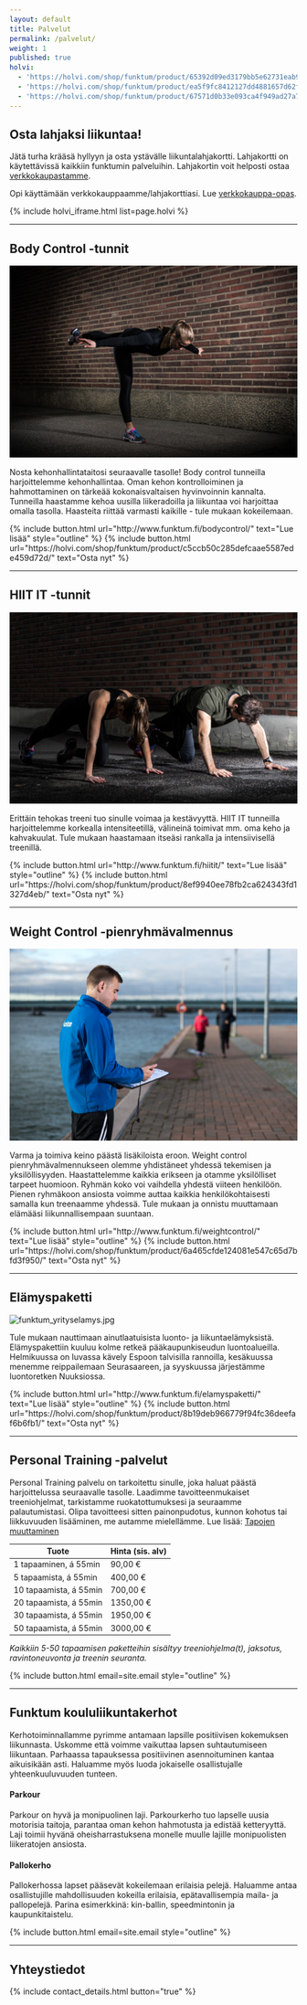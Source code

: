 ```yaml
---
layout: default
title: Palvelut
permalink: /palvelut/
weight: 1
published: true
holvi:
  - 'https://holvi.com/shop/funktum/product/65392d09ed3179bb5e62731eab980c1a/'
  - 'https://holvi.com/shop/funktum/product/ea5f9fc8412127dd4881657d62fc0afe/'
  - 'https://holvi.com/shop/funktum/product/67571d0b33e093ca4f949ad27a7b89a4/'
---
```


## Osta lahjaksi liikuntaa! 

Jätä turha krääsä hyllyyn ja osta ystävälle liikuntalahjakortti. Lahjakortti on käytettävissä kaikkiin funktumin palveluihin. Lahjakortin voit helposti ostaa [verkkokaupastamme](https://holvi.com/shop/funktum/).

Opi käyttämään verkkokauppaamme/lahjakorttiasi. Lue [verkkokauppa-opas](http://www.funktum.fi/verkkokauppaopas). 

{% include holvi_iframe.html list=page.holvi %}

---

## Body Control -tunnit

![Body Control](/media/body-control.jpg)

Nosta kehonhallintataitosi seuraavalle tasolle! Body control tunneilla harjoittelemme kehonhallintaa. Oman kehon kontrolloiminen ja hahmottaminen on tärkeää kokonaisvaltaisen hyvinvoinnin kannalta. Tunneilla haastamme kehoa uusilla liikeradoilla ja liikuntaa voi harjoittaa omalla tasolla. Haasteita riittää varmasti kaikille - tule mukaan kokeilemaan.

<div>
{% include button.html url="http://www.funktum.fi/bodycontrol/" text="Lue lisää" style="outline" %}
{% include button.html url="https://holvi.com/shop/funktum/product/c5ccb50c285defcaae5587ede459d72d/" text="Osta nyt"  %}
</div>

---

## HIIT IT -tunnit

![HIIT IT](/media/hiit-it.jpg)

Erittäin tehokas treeni tuo sinulle voimaa ja kestävyyttä. HIIT IT tunneilla harjoittelemme korkealla intensiteetillä, välineinä toimivat mm. oma keho ja kahvakuulat. Tule mukaan haastamaan itseäsi rankalla ja intensiivisellä treenillä.

<div>
{% include button.html url="http://www.funktum.fi/hiitit/" text="Lue lisää" style="outline" %}
{% include button.html url="https://holvi.com/shop/funktum/product/8ef9940ee78fb2ca624343fd1327d4eb/" text="Osta nyt"  %}
</div>


---

## Weight Control -pienryhmävalmennus

![Weight Control](/media/weight-control.jpg)

Varma ja toimiva keino päästä lisäkiloista eroon. Weight control pienryhmävalmennukseen olemme yhdistäneet yhdessä tekemisen ja yksilöllisyyden. Haastattelemme kaikkia erikseen ja otamme yksilölliset tarpeet huomioon. Ryhmän koko voi vaihdella yhdestä viiteen henkilöön. Pienen ryhmäkoon ansiosta voimme auttaa kaikkia henkilökohtaisesti samalla kun treenaamme yhdessä. Tule mukaan ja onnistu muuttamaan elämääsi liikunnallisempaan suuntaan. 

<div>
{% include button.html url="http://www.funktum.fi/weightcontrol/" text="Lue lisää" style="outline" %}
{% include button.html url="https://holvi.com/shop/funktum/product/6a465cfde124081e547c65d7bfd3f950/" text="Osta nyt"  %}
</div>

---

## Elämyspaketti

![funktum_yrityselamys.jpg]({{site.baseurl}}/media/funktum_yrityselamys.jpg)

Tule mukaan nauttimaan ainutlaatuisista luonto- ja liikuntaelämyksistä. Elämyspakettiin kuuluu kolme retkeä pääkaupunkiseudun luontoalueilla. Helmikuussa on luvassa kävely Espoon talvisilla rannoilla, kesäkuussa menemme reippailemaan Seurasaareen, ja syyskuussa järjestämme luontoretken Nuuksiossa. 

<div>
{% include button.html url="http://www.funktum.fi/elamyspaketti/" text="Lue lisää" style="outline" %}
{% include button.html url="https://holvi.com/shop/funktum/product/8b19deb966779f94fc36deefaf6b6fb1/" text="Osta nyt"  %}
</div>

---

## Personal Training -palvelut

Personal Training palvelu on tarkoitettu sinulle, joka haluat päästä harjoittelussa seuraavalle tasolle. Laadimme tavoitteenmukaiset treeniohjelmat, tarkistamme ruokatottumuksesi ja seuraamme palautumistasi. Olipa tavoitteesi sitten painonpudotus, kunnon kohotus tai liikkuvuuden lisääminen, me autamme mielellämme. Lue lisää: [Tapojen muuttaminen](http://www.funktum.fi/blog/2017/06/06/Tapojen-muuttaminen/)

| Tuote                     | Hinta (sis. alv)    |
| ------------------------- | ------------------- |
| 1 tapaaminen, á 55min     | 90,00 €             |
| 5 tapaamista, á 55min     | 400,00 €            |
| 10 tapaamista, á 55min    | 700,00 €            |
| 20 tapaamista, á 55min    | 1350,00 €           |
| 30 tapaamista, á 55min    | 1950,00 €           |
| 50 tapaamista, á 55min    | 3000,00 €           |

_Kaikkiin 5-50 tapaamisen paketteihin sisältyy treeniohjelma(t), jaksotus, ravintoneuvonta ja treenin seuranta._

{% include button.html email=site.email style="outline" %}

---

## Funktum koululiikuntakerhot

Kerhotoiminnallamme pyrimme antamaan lapsille positiivisen kokemuksen liikunnasta. Uskomme että voimme vaikuttaa lapsen suhtautumiseen liikuntaan. Parhaassa tapauksessa positiivinen asennoituminen kantaa aikuisikään asti. Haluamme myös luoda jokaiselle osallistujalle yhteenkuuluvuuden tunteen.

#### Parkour

Parkour on hyvä ja monipuolinen laji. Parkourkerho tuo lapselle uusia motorisia taitoja, parantaa oman kehon hahmotusta ja edistää ketteryyttä. Laji toimii hyvänä oheisharrastuksena monelle muulle lajille monipuolisten liikeratojen ansiosta.

#### Pallokerho

Pallokerhossa lapset pääsevät kokeilemaan erilaisia pelejä. Haluamme antaa osallistujille mahdollisuuden kokeilla erilaisia, epätavallisempia maila- ja pallopelejä. Parina esimerkkinä: kin-ballin, speedmintonin ja kaupunkitaistelu.  

{% include button.html email=site.email style="outline" %}

---

## Yhteystiedot

{% include contact_details.html button="true" %}
